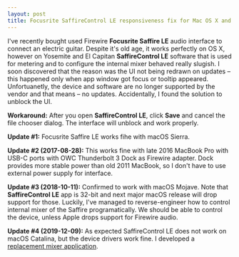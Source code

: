 ```yaml
---
layout: post
title: Focusrite SaffireControl LE responsiveness fix for Mac OS X and macOS
---
```


I've recently bought used Firewire **Focusrite Saffire LE** audio interface to connect an electric guitar. Despite it's old age, it works perfectly on OS X, however on Yosemite and El Capitan **SaffireControl LE** software that is used for metering and to configure the internal mixer behaved really slugish. I soon discovered that the reason was the UI not being redrawn on updates – this happened only when app window got focus or tooltip appeared. Unfortuanetly, the device and software are no longer supported by the vendor and that means – no updates. Accidentally, I found the solution to unblock the UI.

**Workaround:** After you open **SaffireControl LE**, click **Save** and cancel the file chooser dialog. The interface will unblock and work properly.

**Update #1:** Focusrite Saffire LE works fihe with macOS Sierra.

**Update #2 (2017-08-28):** This works fine with late 2016 MacBook Pro with USB-C ports with OWC Thunderbolt 3 Dock as Firewire adapter. Dock provides more stable power than old 2011 MacBook, so I don't have to use external power supply for interface.

**Update #3 (2018-10-11):** Confirmed to work with macOS Mojave. Note that **SaffireControl LE** app is 32-bit and next major macOS release will drop support for those. Luckily, I've managed to reverse-engineer how to control internal mixer of the Saffire programatically. We should be able to control the device, unless Apple drops support for Firewire audio.

**Update #4 (2019-12-09):** As expected SaffireControl LE does not work on macOS Catalina, but the device drivers work fine. I developed a [replacement mixer application](https://kfigiela.github.io/2019/12/09/saffire-le-mixer-app-for-catalina/).
